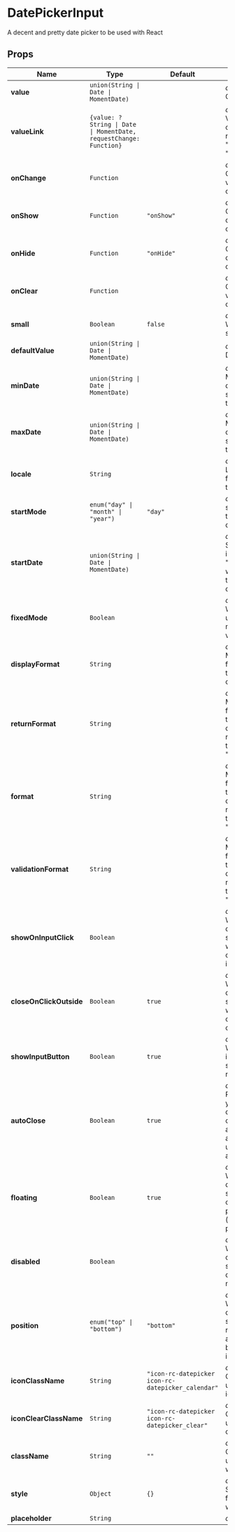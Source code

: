 # DatePickerInput

A decent and pretty date picker to be used with React

## Props
|Name|Type|Default|Description|
|----|----|-------|-----------|
| **value** | <code>union(String &#124; Date &#124; MomentDate)</code> |  | *optional*. Current date |
| **valueLink** | <code>{value: ?String &#124; Date &#124; MomentDate, requestChange: Function}</code> |  | *optional*. ValueLink object to replace "value" and "onChange" |
| **onChange** | <code>Function</code> |  | *optional*. Called when value changes |
| **onShow** | <code>Function</code> | <code>"onShow"</code> | *optional*. Called when datepicker is opened |
| **onHide** | <code>Function</code> | <code>"onHide"</code> | *optional*. Called when datepicker is closed |
| **onClear** | <code>Function</code> |  | *optional*. Called when value is cleared |
| **small** | <code>Boolean</code> | <code>false</code> | *optional*. Whether it's small or not |
| **defaultValue** | <code>union(String &#124; Date &#124; MomentDate)</code> |  | *optional*. Default date |
| **minDate** | <code>union(String &#124; Date &#124; MomentDate)</code> |  | *optional*. Minimum date selectable by the user |
| **maxDate** | <code>union(String &#124; Date &#124; MomentDate)</code> |  | *optional*. Maximum date selectable by the user |
| **locale** | <code>String</code> |  | *optional*. Locale used for translations |
| **startMode** | <code>enum("day" &#124; "month" &#124; "year")</code> | <code>"day"</code> | *optional*. The start view of the datepicker |
| **startDate** | <code>union(String &#124; Date &#124; MomentDate)</code> |  | *optional*. Specify an initial "visible" date with no need to select a defaultValue |
| **fixedMode** | <code>Boolean</code> |  | *optional*. Whether the user can use multiple views or not |
| **displayFormat** | <code>String</code> |  | *optional*. MomentJS format used to display current date |
| **returnFormat** | <code>String</code> |  | *optional*. MomentJS format used to format date before returing through "onChange" |
| **format** | <code>String</code> |  | *optional*. MomentJS format used to format date before returing through "onChange" |
| **validationFormat** | <code>String</code> |  | *optional*. MomentJS format used to format date before returing through "onChange" |
| **showOnInputClick** | <code>Boolean</code> |  | *optional*. Whether the datepicker should open when user click on the input |
| **closeOnClickOutside** | <code>Boolean</code> | <code>true</code> | *optional*. Whether the datepicker should close when user clicks outside of it |
| **showInputButton** | <code>Boolean</code> | <code>true</code> | *optional*. Whether the input-button should be rendered |
| **autoClose** | <code>Boolean</code> | <code>true</code> | *optional*. Pass true if you want the datepicker to close automatically after the user selects a value |
| **floating** | <code>Boolean</code> | <code>true</code> | *optional*. Whether the datepicker should float over the page content (absolute position) |
| **disabled** | <code>Boolean</code> |  | *optional*. Whether the datepicker should be disabled or not |
| **position** | <code>enum("top" &#124; "bottom")</code> | <code>"bottom"</code> | *optional*. Whether the datepicker should be rendered above or below the input field |
| **iconClassName** | <code>String</code> | <code>"icon-rc-datepicker icon-rc-datepicker_calendar"</code> | *optional*. Classname used for the icon |
| **iconClearClassName** | <code>String</code> | <code>"icon-rc-datepicker icon-rc-datepicker_clear"</code> | *optional*. Classname used for the clear icon |
| **className** | <code>String</code> | <code>""</code> | *optional*. ClassName used for the wrapper div |
| **style** | <code>Object</code> | <code>{}</code> | *optional*. Style used for the wrapper div |
| **placeholder** | <code>String</code> |  | *optional*.  |